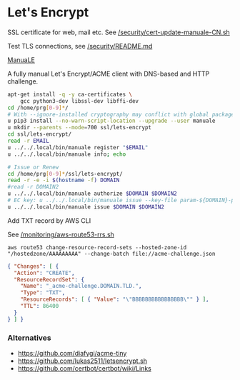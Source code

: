 # Let's Encrypt

SSL certificate for web, mail etc. See [/security/cert-update-manuale-CN.sh](/security/cert-update-manuale-CN.sh)

Test TLS connections, see [/security/README.md](/security/README.md)

[ManuaLE](https://github.com/veeti/manuale)

A fully manual Let's Encrypt/ACME client with DNS-based and HTTP challenge.

```bash
apt-get install -q -y ca-certificates \
    gcc python3-dev libssl-dev libffi-dev
cd /home/prg[0-9]*/
# With --ignore-installed cryptography may conflict with global package
u pip3 install --no-warn-script-location --upgrade --user manuale
u mkdir --parents --mode=700 ssl/lets-encrypt
cd ssl/lets-encrypt/
read -r EMAIL
u ../../.local/bin/manuale register "$EMAIL"
u ../../.local/bin/manuale info; echo

# Issue or Renew
cd /home/prg[0-9]*/ssl/lets-encrypt/
read -r -e -i $(hostname -f) DOMAIN
#read -r DOMAIN2
u ../../.local/bin/manuale authorize $DOMAIN $DOMAIN2
# EC key: u ../../.local/bin/manuale issue --key-file param-${DOMAIN}-private.key $DOMAIN $DOMAIN2
u ../../.local/bin/manuale issue $DOMAIN $DOMAIN2
```

Add TXT record by AWS CLI

See [/monitoring/aws-route53-rrs.sh](/monitoring/aws-route53-rrs.sh)

`aws route53 change-resource-record-sets --hosted-zone-id "/hostedzone/AAAAAAAAA" --change-batch file://acme-challenge.json`

```json
{ "Changes": [ {
  "Action": "CREATE",
  "ResourceRecordSet": {
    "Name": "_acme-challenge.DOMAIN.TLD.",
    "Type": "TXT",
    "ResourceRecords": [ { "Value": "\"BBBBBBBBBBBBBBBB\"" } ],
    "TTL": 86400
  }
} ] }
```

### Alternatives

- https://github.com/diafygi/acme-tiny
- https://github.com/lukas2511/letsencrypt.sh
- https://github.com/certbot/certbot/wiki/Links
